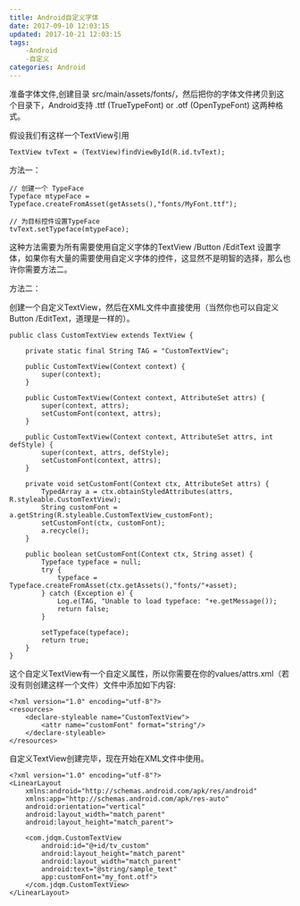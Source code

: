 ```yaml
---
title: Android自定义字体
date: 2017-09-10 12:03:15
updated: 2017-10-21 12:03:15
tags:
    -Android
    -自定义
categories: Android
---
```


准备字体文件,创建目录 src/main/assets/fonts/，然后把你的字体文件拷贝到这个目录下，Android支持 .ttf (TrueTypeFont) or .otf (OpenTypeFont) 这两种格式。

<!-- more -->

假设我们有这样一个TextView引用
```
TextView tvText = (TextView)findViewById(R.id.tvText);
```

方法一：

```
// 创建一个 TypeFace 
Typeface mtypeFace = Typeface.createFromAsset(getAssets(),"fonts/MyFont.ttf");

// 为目标控件设置TypeFace
tvText.setTypeface(mtypeFace);
```
这种方法需要为所有需要使用自定义字体的TextView /Button /EditText 设置字体，如果你有大量的需要使用自定义字体的控件，这显然不是明智的选择，那么也许你需要方法二。

方法二：

创建一个自定义TextView，然后在XML文件中直接使用（当然你也可以自定义Button /EditText，道理是一样的）。

```
public class CustomTextView extends TextView {
   
    private static final String TAG = "CustomTextView";
 
    public CustomTextView(Context context) {
        super(context);
    }
 
    public CustomTextView(Context context, AttributeSet attrs) {
        super(context, attrs);
        setCustomFont(context, attrs);
    }
 
    public CustomTextView(Context context, AttributeSet attrs, int defStyle) {
        super(context, attrs, defStyle);
        setCustomFont(context, attrs);
    }
 
    private void setCustomFont(Context ctx, AttributeSet attrs) {
        TypedArray a = ctx.obtainStyledAttributes(attrs, R.styleable.CustomTextView);
        String customFont = a.getString(R.styleable.CustomTextView_customFont);
        setCustomFont(ctx, customFont);
        a.recycle();
    }
 
    public boolean setCustomFont(Context ctx, String asset) {
        Typeface typeface = null;
        try {
            typeface = Typeface.createFromAsset(ctx.getAssets(),"fonts/"+asset);
        } catch (Exception e) {
            Log.e(TAG, "Unable to load typeface: "+e.getMessage());
            return false;
        }
 
        setTypeface(typeface);
        return true;
    }
}
```

这个自定义TextView有一个自定义属性，所以你需要在你的values/attrs.xml（若没有则创建这样一个文件）文件中添加如下内容:

```
<?xml version="1.0" encoding="utf-8"?>
<resources>
    <declare-styleable name="CustomTextView">
        <attr name="customFont" format="string"/>
    </declare-styleable>
</resources>
```

自定义TextView创建完毕，现在开始在XML文件中使用。

```
<?xml version="1.0" encoding="utf-8"?>
<LinearLayout 
    xmlns:android="http://schemas.android.com/apk/res/android"
    xmlns:app="http://schemas.android.com/apk/res-auto"
    android:orientation="vertical" 
    android:layout_width="match_parent"
    android:layout_height="match_parent">
 
    <com.jdqm.CustomTextView
        android:id="@+id/tv_custom"
        android:layout_height="match_parent"
        android:layout_width="match_parent"
        android:text="@string/sample_text"
        app:customFont="my_font.otf">
    </com.jdqm.CustomTextView>
</LinearLayout>

```
